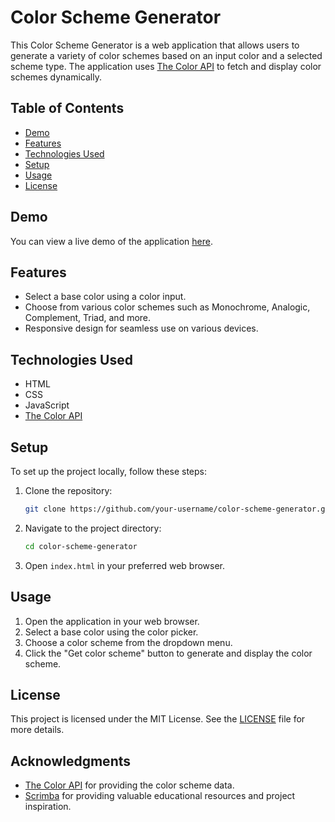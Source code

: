 # Color Scheme Generator

This Color Scheme Generator is a web application that allows users to generate a variety of color schemes based on an input color and a selected scheme type. The application uses [The Color API](https://www.thecolorapi.com/) to fetch and display color schemes dynamically.

## Table of Contents

- [Demo](#demo)
- [Features](#features)
- [Technologies Used](#technologies-used)
- [Setup](#setup)
- [Usage](#usage)
- [License](#license)

## Demo

You can view a live demo of the application [here](https://colorschemegenr.netlify.app/).

## Features

- Select a base color using a color input.
- Choose from various color schemes such as Monochrome, Analogic, Complement, Triad, and more.
- Responsive design for seamless use on various devices.

## Technologies Used

- HTML
- CSS
- JavaScript
- [The Color API](https://www.thecolorapi.com/)

## Setup

To set up the project locally, follow these steps:

1. Clone the repository:
    ```sh
    git clone https://github.com/your-username/color-scheme-generator.git
    ```
2. Navigate to the project directory:
    ```sh
    cd color-scheme-generator
    ```
3. Open `index.html` in your preferred web browser.

## Usage

1. Open the application in your web browser.
2. Select a base color using the color picker.
3. Choose a color scheme from the dropdown menu.
4. Click the "Get color scheme" button to generate and display the color scheme.

## License

This project is licensed under the MIT License. See the [LICENSE](LICENSE) file for more details.

## Acknowledgments

- [The Color API](https://www.thecolorapi.com/) for providing the color scheme data.
- [Scrimba](https://v2.scrimba.com/home) for providing valuable educational resources and project inspiration.
